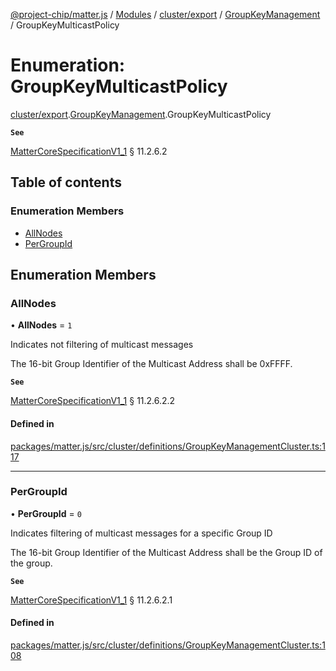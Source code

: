 [@project-chip/matter.js](../README.md) / [Modules](../modules.md) / [cluster/export](../modules/cluster_export.md) / [GroupKeyManagement](../modules/cluster_export.GroupKeyManagement.md) / GroupKeyMulticastPolicy

# Enumeration: GroupKeyMulticastPolicy

[cluster/export](../modules/cluster_export.md).[GroupKeyManagement](../modules/cluster_export.GroupKeyManagement.md).GroupKeyMulticastPolicy

**`See`**

[MatterCoreSpecificationV1_1](../interfaces/spec_export.MatterCoreSpecificationV1_1.md) § 11.2.6.2

## Table of contents

### Enumeration Members

- [AllNodes](cluster_export.GroupKeyManagement.GroupKeyMulticastPolicy.md#allnodes)
- [PerGroupId](cluster_export.GroupKeyManagement.GroupKeyMulticastPolicy.md#pergroupid)

## Enumeration Members

### AllNodes

• **AllNodes** = ``1``

Indicates not filtering of multicast messages

The 16-bit Group Identifier of the Multicast Address shall be 0xFFFF.

**`See`**

[MatterCoreSpecificationV1_1](../interfaces/spec_export.MatterCoreSpecificationV1_1.md) § 11.2.6.2.2

#### Defined in

[packages/matter.js/src/cluster/definitions/GroupKeyManagementCluster.ts:117](https://github.com/project-chip/matter.js/blob/b7330d72/packages/matter.js/src/cluster/definitions/GroupKeyManagementCluster.ts#L117)

___

### PerGroupId

• **PerGroupId** = ``0``

Indicates filtering of multicast messages for a specific Group ID

The 16-bit Group Identifier of the Multicast Address shall be the Group ID of the group.

**`See`**

[MatterCoreSpecificationV1_1](../interfaces/spec_export.MatterCoreSpecificationV1_1.md) § 11.2.6.2.1

#### Defined in

[packages/matter.js/src/cluster/definitions/GroupKeyManagementCluster.ts:108](https://github.com/project-chip/matter.js/blob/b7330d72/packages/matter.js/src/cluster/definitions/GroupKeyManagementCluster.ts#L108)

